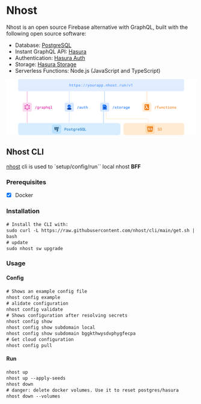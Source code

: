 # Nhost

Nhost is an open source Firebase alternative with GraphQL, built with the following open source software:

- Database: [PostgreSQL](https://www.postgresql.org/)
- Instant GraphQL API: [Hasura](https://hasura.io/)
- Authentication: [Hasura Auth](https://github.com/nhost/hasura-auth/)
- Storage: [Hasura Storage](https://github.com/nhost/hasura-storage)
- Serverless Functions: Node.js (JavaScript and TypeScript)

![Nhost architecture](https://raw.githubusercontent.com/nhost/nhost/main/assets/nhost-diagram.png)

## Nhost CLI

[nhost](https://docs.nhost.io/cli) cli is used to `setup/config/run`` local nhost **BFF**


### Prerequisites

- [x] Docker

### Installation

```shell
# Install the CLI with:
sudo curl -L https://raw.githubusercontent.com/nhost/cli/main/get.sh | bash
# update
sudo nhost sw upgrade
```
### Usage

#### Config

```shell
# Shows an example config file
nhost config example 
# alidate configuration
nhost config validate
# Shows configuration after resolving secrets
nhost config show 
nhost config show subdomain local
nhost config show subdomain bggkthwysdvphygfecpa
# Get cloud configuration
nhost config pull      
```

#### Run

```shell
nhost up
nhost up --apply-seeds
nhost down
# danger: delete docker volumes. Use it to reset postgres/hasura
nhost down --volumes
```


